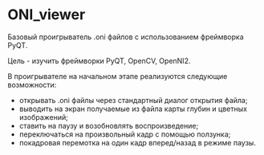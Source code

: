 # ONI_viewer
Базовый проигрыватель .oni файлов с использованием фреймворка PyQT.

Цель - изучить фреймворки PyQT, OpenCV, OpenNI2.

В проигрывателе на начальном этапе реализуются следующие возможности:
- открывать .oni файлы через стандартный диалог открытия файла;
- выводить на экран получаемые из файла карты глубин и цветных изображений;
- ставить на паузу и возобновлять воспроизведение;
-  переключаться на произвольный кадр с помощью ползунка;
- покадровая перемотка на один кадр вперед/назад в режиме паузы.
